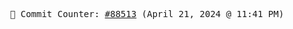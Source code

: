 <p align="center">
    <samp>
        📮 Commit Counter: <a href="https://github.com/Javascript-void0/Javascript-void0/commits/main">#88513</a> (April 21, 2024 @ 11:41 PM)
    </samp>
</p>